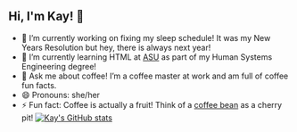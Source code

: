 ## Hi, I'm Kay! 👋

- 🔭 I’m currently working on fixing my sleep schedule! It was my New Years Resolution but hey, there is always next year! 
- 🌱 I’m currently learning HTML at [ASU](https://asuonline.asu.edu/?utm_source=google&utm_medium=cpc&utm_content=br_main_asu_non&utm_campaign=22-nat_acq-hi_br_main_non&utm_ecd22=22&utm_term=asu&gad_source=1&gad_campaignid=10205493793&gbraid=0AAAAACemS5XZi6qMSd1GSNh17z1FuaJjf&gclid=Cj0KCQjwss3DBhC3ARIsALdgYxOqNhGruUxxCXl3LjgF5oku4v81WmhetmjJ_kB6ebsk6WXUuMn1ffIaAtGhEALw_wcB&gclsrc=aw.ds) as part of my Human Systems Engineering degree!
- 💬 Ask me about coffee! I’m a coffee master at work and am full of coffee fun facts. 
- 😄 Pronouns: she/her
- ⚡ Fun fact: Coffee is actually a fruit! Think of a [coffee bean](https://en.wikipedia.org/wiki/Coffee_bean) as a cherry pit! 
[![Kay's GitHub stats](https://github-readme-stats.vercel.app/api?username=KayRivera-ASU)](https://github.com/KayRivera-ASU/github-readme-stats)
